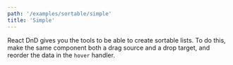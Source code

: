 ```yaml
---
path: '/examples/sortable/simple'
title: 'Simple'
---
```


React DnD gives you the tools to be able to create sortable lists. To do this, make
the same component both a drag source and a drop target, and reorder
the data in the `hover` handler.

<view-source name="04-sortable/simple" component="sortable-simple">
</view-source>
